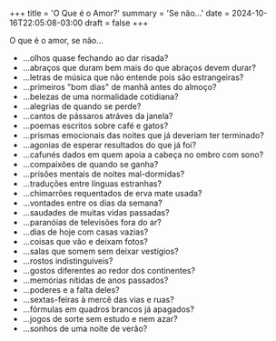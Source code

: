 +++
title = 'O Que é o Amor?'
summary = 'Se não...'
date = 2024-10-16T22:05:08-03:00
draft = false
+++

O que é o amor, se não...

- ...olhos quase fechando ao dar risada?
- ...abraços que duram bem mais do que abraços devem durar?
- ...letras de música que não entende pois são estrangeiras?
- ...primeiros "bom dias" de manhã antes do almoço?
- ...belezas de uma normalidade cotidiana?
- ...alegrias de quando se perde?
- ...cantos de pássaros atráves da janela?
- ...poemas escritos sobre café e gatos?
- ...prismas emocionais das noites que já deveriam ter terminado?
- ...agonias de esperar resultados do que já foi?
- ...cafunés dados em quem apoia a cabeça no ombro com sono?
- ...compaixões de quando se ganha?
- ...prisões mentais de noites mal-dormidas?
- ...traduções entre línguas estranhas?
- ...chimarrões requentados de erva mate usada?
- ...vontades entre os dias da semana?
- ...saudades de muitas vidas passadas?
- ...paranóias de televisões fora do ar?
- ...dias de hoje com casas vazias?
- ...coisas que vão e deixam fotos?
- ...salas que somem sem deixar vestígios?
- ...rostos indistinguíveis?
- ...gostos diferentes ao redor dos continentes?
- ...memórias nítidas de anos passados?
- ...poderes e a falta deles?
- ...sextas-feiras à mercê das vias e ruas?
- ...fórmulas em quadros brancos já apagados?
- ...jogos de sorte sem estudo e nem azar?
- ...sonhos de uma noite de verão?
